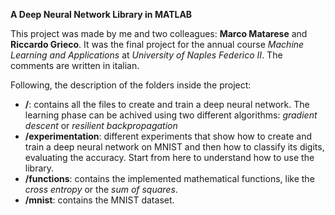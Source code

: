 <b>A Deep Neural Network Library in MATLAB</b>

This project was made by me and two colleagues: <b>Marco Matarese</b> and <b>Riccardo Grieco</b>. It was the final project for the annual course <i>Machine Learning and Applications</i> at <i>University of Naples Federico II</i>. The comments are written in italian.

Following, the description of the folders inside the project:
<ul>
  <li><b>/</b>: contains all the files to create and train a deep neural network. The learning phase can be achived using two different algorithms: <i>gradient descent</i> or <i>resilient backpropagation</i></li>
  <li><b>/experimentation</b>: different experiments that show how to create and train a deep neural network on MNIST and then how to classify its digits, evaluating the accuracy. Start from here to understand how to use the library.</li>
  <li><b>/functions</b>: contains the implemented mathematical functions, like the <i>cross entropy</i> or the <i>sum of squares</i>. </li>
  <li><b>/mnist</b>: contains the MNIST dataset.</li>
</ul>
